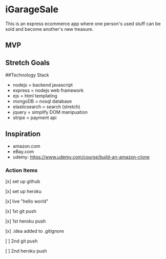 # iGarageSale
This is an express ecommerce app where one person's used stuff can be sold and become another's new treasure.

## MVP


## Stretch Goals


##Technology Stack
* nodejs = backend javascript
* express = nodejs web framework
* ejs = html templating
* mongoDB = nosql database
* elasticsearch = search (stretch)
* jquery = simplify DOM manipuation
* stripe = payment api


## Inspiration
* amazon.com
* eBay.com
* udemy: https://www.udemy.com/course/build-an-amazon-clone


### Action Items
[x] set up github

[x] set up heroku

[x] live "hello world"

[x] 1st git push

[x] 1st heroku push

[x] .idea added to .gitignore

[ ] 2nd git push

[ ] 2nd heroku push


